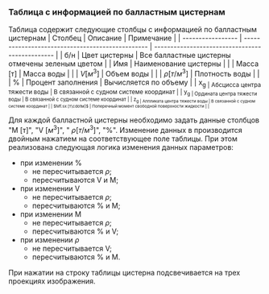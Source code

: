 ### Таблица с информацией по балластным цистернам
Таблица  содержит следующие столбцы с информацией по балластным цистернам
| Столбец           | Описание                                         | Примечание                                      |
| ----------------- | ------------------------------------------------ | ----------------------------------------------- |
| б/н               | Цвет цистерны                                    | Все балластные цистерны отмечены зеленым цветом |
| Имя               | Наименование цистерны                            |                                                 |
| Масса [т]         | Масса воды                                       |                                                 |
| $V [м^3]$         | Объем воды                                       |                                                 |
| $\rho [т/м^3]$    | Плотность воды                                   |                                                 |
| %                 | Процент заполнения                               | Вычисляется по объему                           |
| x<sub>g           | Абсцисса центра тяжести воды                     | В связанной с судном системе координат          |
| y<sub>g           | Ордината центра тяжести воды                     | В связанной с судном системе координат          |
| z<sub>g           | Аппликата центра тяжести воды                    | В связанной с судном системе координат          |
| $Mf.sx [т\cdotм]$ | Поперечный момент свободной поверхности жидкости |                                                 |

Для каждой балластной цистерны  необходимо задать данные столбцов "М [т]", "V $[м^3]$", " $\rho [т/м^3]$", "%". Изменение данных в производится двойным нажатием на соответствующее поле таблицы. При этом реализована следующая логика изменения данных параметров:
- при изменении %
  - не пересчитывается $\rho$;
  - пересчитываются V и М;
- при изменении V
  - не пересчитывается $\rho$;
  - пересчитываются % и M;
- при изменении M 
  - не пересчитывается $\rho$;
  - пересчитываются % и V;
- при изменении $\rho$
  - не пересчитывается V;
  - пересчитываются % и M.

 При нажатии на строку таблицы цистерна подсвечивается на трех проекциях изображения.